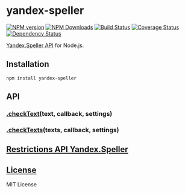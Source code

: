 yandex-speller
==============
[![NPM version](https://img.shields.io/npm/v/yandex-speller.svg)](https://www.npmjs.com/package/yandex-speller)
[![NPM Downloads](https://img.shields.io/npm/dm/yandex-speller.svg?style=flat)](https://www.npmjs.org/package/yandex-speller)
[![Build Status](https://img.shields.io/travis/hcodes/yandex-speller.svg)](https://travis-ci.org/hcodes/yandex-speller)
[![Coverage Status](https://img.shields.io/coveralls/hcodes/yandex-speller.svg)](https://coveralls.io/r/hcodes/yandex-speller)
[![Dependency Status](https://img.shields.io/david/hcodes/yandex-speller.svg)](https://david-dm.org/hcodes/yandex-speller)

[Yandex.Speller API](https://tech.yandex.ru/speller/doc/dg/concepts/api-overview-docpage/) for Node.js.

## Installation
`npm install yandex-speller`

## API

### [.checkText](./lib/yandex-speller.js#L14)(text, callback, settings)
### [.checkTexts](./lib/yandex-speller.js#L39)(texts, callback, settings)

## [Restrictions API Yandex.Speller](http://legal.yandex.ru/speller_api/)

## [License](./LICENSE.md)
MIT License
